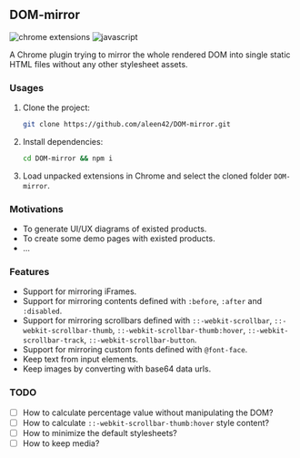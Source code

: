 ## DOM-mirror

![chrome extensions](https://badges.aleen42.com/src/chrome_extensions.svg) ![javascript](https://badges.aleen42.com/src/javascript.svg)

A Chrome plugin trying to mirror the whole rendered DOM into single static HTML files without any other stylesheet assets.

### Usages

1. Clone the project:
    ```bash
    git clone https://github.com/aleen42/DOM-mirror.git
    ```
2. Install dependencies:
    ```bash
    cd DOM-mirror && npm i
    ```
3. Load unpacked extensions in Chrome and select the cloned folder `DOM-mirror`.

### Motivations

- To generate UI/UX diagrams of existed products.
- To create some demo pages with existed products.
- ...

### Features

- Support for mirroring iFrames.
- Support for mirroring contents defined with `:before`, `:after` and `:disabled`.
- Support for mirroring scrollbars defined with `::-webkit-scrollbar`, `::-webkit-scrollbar-thumb`, `::-webkit-scrollbar-thumb:hover`, `::-webkit-scrollbar-track`, `::-webkit-scrollbar-button`.
- Support for mirroring custom fonts defined with `@font-face`.
- Keep text from input elements.
- Keep images by converting with base64 data urls.

### TODO

- [ ] How to calculate percentage value without manipulating the DOM?
- [ ] How to calculate `::-webkit-scrollbar-thumb:hover` style content?
- [ ] How to minimize the default stylesheets?
- [ ] How to keep media?
